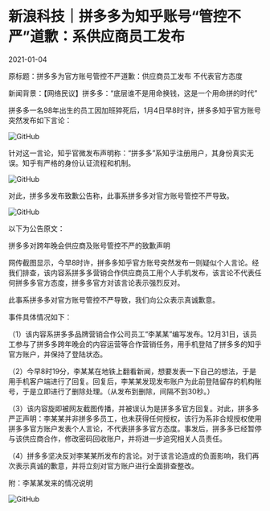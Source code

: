 # 新浪科技｜拼多多为知乎账号“管控不严”道歉：系供应商员工发布

2021-01-04

原标题：拼多多为官方账号管控不严道歉：供应商员工发布 不代表官方态度

新闻背景：【网络民议】拼多多：“底层谁不是用命换钱，这是一个用命拼的时代”

拼多多一名98年出生的员工因加班猝死后，1月4日早8时许，拼多多知乎官方账号突然发布如下言论：

![GitHub](https://chinadigitaltimes.net/chinese/files/2021/01/image-1609746580723.png)

针对这一言论，知乎官微发布声明称：“拼多多”系知乎注册用户，其身份真实无误。知乎有严格的身份认证流程和机制。

![GitHub](https://chinadigitaltimes.net/chinese/files/2021/01/image-1609756791414.png)

对此，拼多多发布致歉公告称，此事系拼多多对官方账号管控不严导致。

![GitHub](https://chinadigitaltimes.net/chinese/files/2021/01/image-1609762651359.png)

以下为公告原文：

拼多多对跨年晚会供应商及账号管控不严的致歉声明

网传截图显示，今早8时许，拼多多知乎官方账号突然发布一则疑似个人言论。经我们排查，该内容系拼多多营销合作供应商员工用个人手机发布，该言论不代表任何拼多多官方态度，拼多多官方对该言论表示强烈反对。

此事系拼多多对官方账号管控不严导致，我们向公众表示真诚歉意。

事件具体情况如下：

（1）该内容系拼多多品牌营销合作公司员工“李某某”编写发布。12月31日，该员工参与了拼多多跨年晚会的内容运营等合作营销任务，用手机登陆了拼多多的知乎官方账户，并保持了登陆状态。

（2）今早8时19分，李某某在地铁上翻看新闻，想要发表一下自己的想法，于是用手机客户端进行了回复。回复后，李某某发现发布账户为此前登陆留存的机构账号，于是立即进行了删除处理。（从发布到删除，间隔不到30秒。）

（3）该内容旋即被网友截图传播，并被误认为是拼多多官方回复。对此，拼多多严正声明：李某某并非拼多多员工，也未获得任何授权，该行为系非合规授权使用拼多多官方账户发表个人言论，不代表拼多多官方态度。事发后，拼多多已经暂停与该供应商合作，修改密码回收账户，并将进一步追究相关人员责任。

（4）拼多多坚决反对李某某所发布的言论。对于该言论造成的负面影响，我们再次表示真诚的歉意，并将立刻对官方账户进行全面排查整改。

附：李某某发来的情况说明

![GitHub](https://chinadigitaltimes.net/chinese/files/2021/01/image-1609762810764.png)

